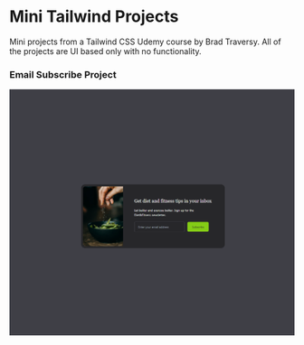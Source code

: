 # Mini Tailwind Projects

Mini projects from a Tailwind CSS Udemy course by Brad Traversy. All of the projects are UI based only with no functionality.

### Email Subscribe Project



![Alt text](email-subscribe/images/email-subscribe.png)

